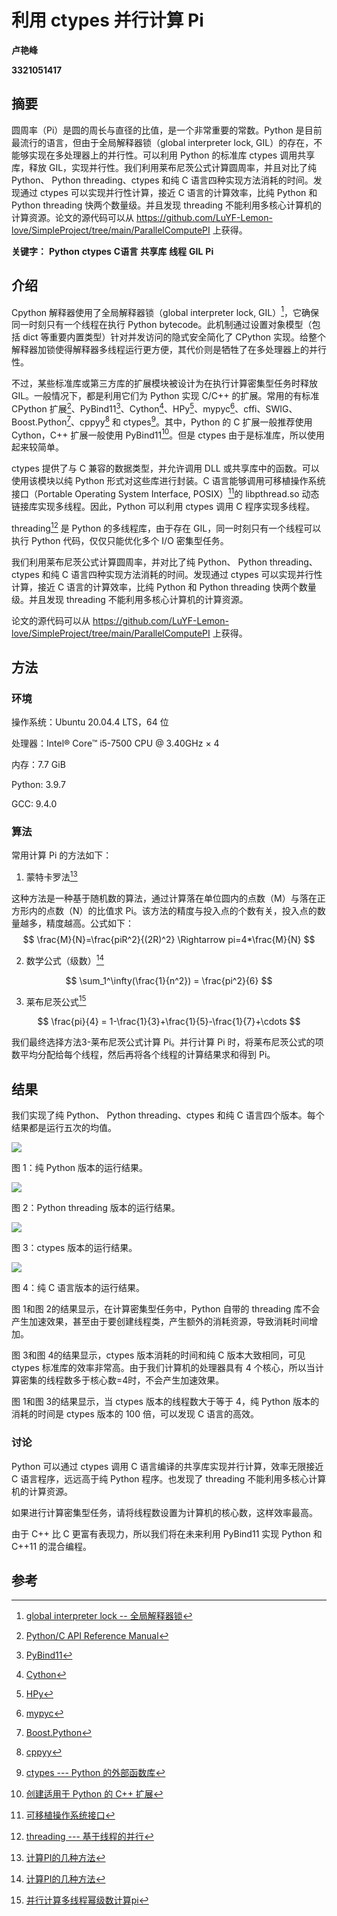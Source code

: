 # 利用 ctypes 并行计算 Pi

**卢艳峰**

**3321051417**

## 摘要

圆周率（Pi）是圆的周长与直径的比值，是一个非常重要的常数。Python 是目前最流行的语言，但由于全局解释器锁（global interpreter lock, GIL）的存在，不能够实现在多处理器上的并行性。可以利用 Python 的标准库 ctypes 调用共享库，释放 GIL，实现并行性。我们利用莱布尼茨公式计算圆周率，并且对比了纯 Python、 Python threading、ctypes 和纯 C 语言四种实现方法消耗的时间。发现通过 ctypes 可以实现并行性计算，接近 C 语言的计算效率，比纯 Python 和 Python threading 快两个数量级。并且发现 threading 不能利用多核心计算机的计算资源。论文的源代码可以从 https://github.com/LuYF-Lemon-love/SimpleProject/tree/main/ParallelComputePI 上获得。

**关键字：** **Python** **ctypes** **C语言** **共享库** **线程** **GIL** **Pi**

## 介绍

Cpython 解释器使用了全局解释器锁（global interpreter lock, GIL）[^1]，它确保同一时刻只有一个线程在执行 Python bytecode。此机制通过设置对象模型（包括 dict 等重要内置类型）针对并发访问的隐式安全简化了 CPython 实现。给整个解释器加锁使得解释器多线程运行更方便，其代价则是牺牲了在多处理器上的并行性。

不过，某些标准库或第三方库的扩展模块被设计为在执行计算密集型任务时释放 GIL。一般情况下，都是利用它们为 Python 实现 C/C++ 的扩展。常用的有标准 CPython 扩展[^2]、PyBind11[^3]、Cython[^4]、HPy[^5]、mypyc[^6]、cffi、SWIG、Boost.Python[^7]、cppyy[^8] 和 ctypes[^9]。其中，Python 的 C 扩展一般推荐使用 Cython，C++ 扩展一般使用 PyBind11[^10]。但是 ctypes 由于是标准库，所以使用起来较简单。

ctypes 提供了与 C 兼容的数据类型，并允许调用 DLL 或共享库中的函数。可以使用该模块以纯 Python 形式对这些库进行封装。C 语言能够调用可移植操作系统接口（Portable Operating System Interface, POSIX）[^11]的 libpthread.so 动态链接库实现多线程。因此，Python 可以利用 ctypes 调用 C 程序实现多线程。

threading[^12] 是 Python 的多线程库，由于存在 GIL，同一时刻只有一个线程可以执行 Python 代码，仅仅只能优化多个 I/O 密集型任务。

我们利用莱布尼茨公式计算圆周率，并对比了纯 Python、 Python threading、ctypes 和纯 C 语言四种实现方法消耗的时间。发现通过 ctypes 可以实现并行性计算，接近 C 语言的计算效率，比纯 Python 和 Python threading 快两个数量级。并且发现 threading 不能利用多核心计算机的计算资源。

论文的源代码可以从 https://github.com/LuYF-Lemon-love/SimpleProject/tree/main/ParallelComputePI 上获得。

## 方法

### 环境

操作系统：Ubuntu 20.04.4 LTS，64 位

处理器：Intel® Core™ i5-7500 CPU @ 3.40GHz × 4

内存：7.7 GiB

Python: 3.9.7

GCC: 9.4.0

### 算法

常用计算 Pi 的方法如下：

1. 蒙特卡罗法[^13]

这种方法是一种基于随机数的算法，通过计算落在单位圆内的点数（M）与落在正方形内的点数（N）的比值求 Pi。该方法的精度与投入点的个数有关，投入点的数量越多，精度越高。公式如下：
$$
\frac{M}{N}=\frac{piR^2}{(2R)^2} \Rightarrow pi=4*\frac{M}{N}
$$

2. 数学公式（级数）[^13]

$$
\sum_1^\infty(\frac{1}{n^2}) = \frac{pi^2}{6}
$$

3. 莱布尼茨公式[^14]

$$
\frac{pi}{4} = 1-\frac{1}{3}+\frac{1}{5}-\frac{1}{7}+\cdots
$$

我们最终选择方法3-莱布尼茨公式计算 Pi。并行计算 Pi 时，将莱布尼茨公式的项数平均分配给每个线程，然后再将各个线程的计算结果求和得到 Pi。

## 结果

我们实现了纯 Python、 Python threading、ctypes 和纯 C 语言四个版本。每个结果都是运行五次的均值。

![](https://cos.luyf-lemon-love.space//images/20220701112513.png)

图 1：纯 Python 版本的运行结果。

![](https://cos.luyf-lemon-love.space//images/20220701112759.png)

图 2：Python threading 版本的运行结果。

![](https://cos.luyf-lemon-love.space//images/20220701112833.png)

图 3：ctypes 版本的运行结果。

![](https://cos.luyf-lemon-love.space//images/20220701112900.png)

图 4：纯 C 语言版本的运行结果。

图 1和图 2的结果显示，在计算密集型任务中，Python 自带的 threading 库不会产生加速效果，甚至由于要创建线程类，产生额外的消耗资源，导致消耗时间增加。

图 3和图 4的结果显示，ctypes 版本消耗的时间和纯 C 版本大致相同，可见 ctypes 标准库的效率非常高。由于我们计算机的处理器具有 4 个核心，所以当计算密集的线程数多于核心数=4时，不会产生加速效果。

图 1和图 3的结果显示，当 ctypes 版本的线程数大于等于 4，纯 Python 版本的消耗的时间是 ctypes 版本的 100 倍，可以发现 C 语言的高效。

### 讨论

Python 可以通过 ctypes 调用 C 语言编译的共享库实现并行计算，效率无限接近 C 语言程序，远远高于纯 Python 程序。也发现了 threading 不能利用多核心计算机的计算资源。

如果进行计算密集型任务，请将线程数设置为计算机的核心数，这样效率最高。

由于 C++ 比 C 更富有表现力，所以我们将在未来利用 PyBind11 实现 Python 和 C++11 的混合编程。

## 参考

[^1]:[global interpreter lock -- 全局解释器锁](https://docs.python.org/zh-cn/3/glossary.html#term-global-interpreter-lock)

[^2]:[Python/C API Reference Manual](https://docs.python.org/3/c-api/)

[^3]:[PyBind11](https://github.com/pybind/pybind11)

[^4]:[Cython](https://cython.org/)

[^5]:[HPy](https://hpyproject.org/)

[^6]:[mypyc](https://mypyc.readthedocs.io/)

[^7]:[Boost.Python](https://www.boost.org/doc/libs/1_66_0/libs/python/doc/html/index.html)

[^8]:[cppyy](https://cppyy.readthedocs.io/)

[^9]:[ctypes --- Python 的外部函数库](https://docs.python.org/zh-cn/3/library/ctypes.html)

[^10]:[创建适用于 Python 的 C++ 扩展](https://docs.microsoft.com/zh-cn/visualstudio/python/working-with-c-cpp-python-in-visual-studio?view=vs-2022)

[^11]:[可移植操作系统接口](https://baike.baidu.com/item/%E5%8F%AF%E7%A7%BB%E6%A4%8D%E6%93%8D%E4%BD%9C%E7%B3%BB%E7%BB%9F%E6%8E%A5%E5%8F%A3?fromtitle=POSIX&fromid=3792413)

[^12]:[threading --- 基于线程的并行](https://docs.python.org/zh-cn/3/library/threading.html)

[^13]:[计算PI的几种方法](https://blog.csdn.net/birdreamer/article/details/79546860)

[^14]:[并行计算多线程幂级数计算pi](https://blog.csdn.net/pige666/article/details/106074961?spm=1001.2014.3001.5506)
